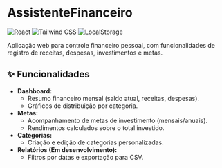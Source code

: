 # AssistenteFinanceiro

![React](https://img.shields.io/badge/React-18.2.0-blue)
![Tailwind CSS](https://img.shields.io/badge/Styling-Tailwind_CSS-06B6D4)
![LocalStorage](https://img.shields.io/badge/Data_Persistence-LocalStorage-FFD700)

Aplicação web para controle financeiro pessoal, com funcionalidades de registro de receitas, despesas, investimentos e metas.   

## ✨ Funcionalidades  
- **Dashboard:**  
  - Resumo financeiro mensal (saldo atual, receitas, despesas).  
  - Gráficos de distribuição por categoria.  
- **Metas:**  
  - Acompanhamento de metas de investimento (mensais/anuais).  
  - Rendimentos calculados sobre o total investido.  
- **Categorias:**  
  - Criação e edição de categorias personalizadas.  
- **Relatórios (Em desenvolvimento):**  
  - Filtros por datas e exportação para CSV. 
